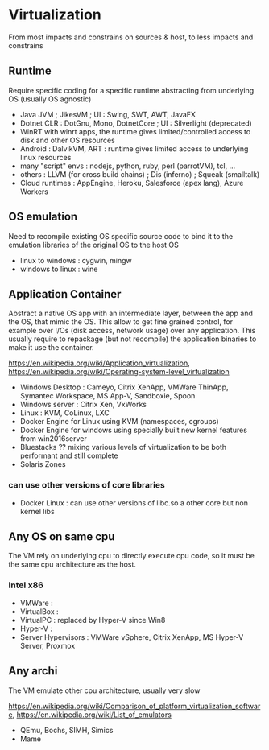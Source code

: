 # Virtualization

From most impacts and constrains on sources & host, to less impacts and constrains

## Runtime

Require specific coding for a specific runtime abstracting from underlying OS (usually OS agnostic)

- Java JVM ; JikesVM ; UI : Swing, SWT, AWT, JavaFX
- Dotnet CLR : DotGnu, Mono, DotnetCore ; UI : Silverlight (deprecated)
- WinRT with winrt apps, the runtime gives limited/controlled access to disk and other OS resources
- Android : DalvikVM, ART : runtime gives limited access to underlying linux resources
- many "script" envs : nodejs, python, ruby, perl (parrotVM), tcl, ...
- others : LLVM (for cross build chains) ; Dis (inferno) ; Squeak (smalltalk)
- Cloud runtimes : AppEngine, Heroku, Salesforce (apex lang), Azure Workers

## OS emulation

Need to recompile existing OS specific source code to bind it to the emulation libraries of the original OS to the host OS

- linux to windows : cygwin, mingw
- windows to linux : wine

## Application Container

Abstract a native OS app with an intermediate layer, between the app and the OS, that mimic the OS.
This allow to get fine grained control, for example over I/Os (disk access, network usage) over any application.
This usually require to repackage (but not recompile) the application binaries to make it use the container.

https://en.wikipedia.org/wiki/Application_virtualization, https://en.wikipedia.org/wiki/Operating-system-level_virtualization

- Windows Desktop : Cameyo, Citrix XenApp, VMWare ThinApp, Symantec Workspace, MS App-V, Sandboxie, Spoon
- Windows server : Citrix Xen, VxWorks
- Linux : KVM, CoLinux, LXC
- Docker Engine for Linux using KVM (namespaces, cgroups)
- Docker Engine for windows using specially built new kernel features from win2016server
- Bluestacks ?? mixing various levels of virtualization to be both performant and still complete
- Solaris Zones

### can use other versions of core libraries

- Docker Linux : can use other versions of libc.so a other core but non kernel libs

## Any OS on same cpu

The VM rely on underlying cpu to directly execute cpu code, so it must be the same cpu architecture as the host.

### Intel x86

- VMWare : 
- VirtualBox : 
- VirtualPC : replaced by Hyper-V since Win8
- Hyper-V : 
- Server Hypervisors : VMWare vSphere, Citrix XenApp, MS Hyper-V Server, Proxmox

## Any archi

The VM emulate other cpu architecture, usually very slow

https://en.wikipedia.org/wiki/Comparison_of_platform_virtualization_software, 
https://en.wikipedia.org/wiki/List_of_emulators

- QEmu, Bochs, SIMH, Simics
- Mame
